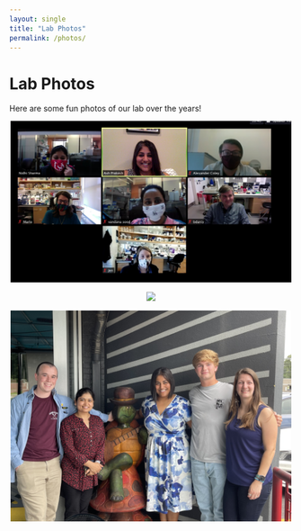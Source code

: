 ```yaml
---
layout: single
title: "Lab Photos"
permalink: /photos/
---
```


# Lab Photos

Here are some fun photos of our lab over the years!

<p align="center">
  <img src="/images/LabZoomPic.png" width="500px">
</p>

<p align="center">
  <img src="/images/MG_0746.jpg" width="500px">
</p>

<p align="center">
  <img src="/images/IMG_3290.jpg" width="500px">
</p>

